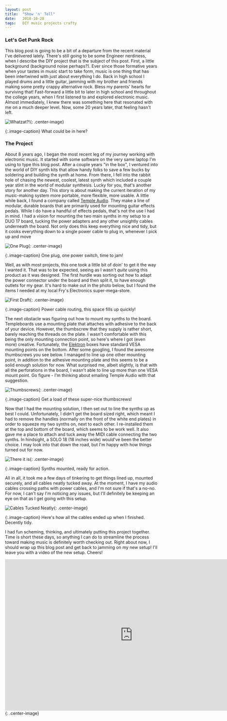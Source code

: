 ```yaml
---
layout: post
title:  "Show 'n' Tell"
date:   2018-10-28
tags:   DIY music projects crafty
---
```

### Let's Get Punk Rock

This blog post is going to be a bit of a departure from the recent material I've delivered lately. There's still going to be some Engineer nerdiness, when I describe the DIY project that is the subject of this post. First, a little background (background noise perhaps?). Ever since those formative years when your tastes in music start to take form, music is one thing that has been intertwined with just about everything I do. Back in high school I played drums and a little guitar, jamming with my brother and friends making some pretty crappy alternative rock. Bless my parents' hearts for surviving that! Fast-forward a little bit to later in high school and throughout the college years, when I first listened to and explored electronic music. Almost immediately, I knew there was something here that resonated with me on a much deeper level. Now, some 20 years later, that feeling hasn't left.

![Whatzat?!](/assets/templeboard/Templeboard1.jpg){: .center-image}

{:.image-caption}
What could be in here?

### The Project

About 8 years ago, I began the most recent leg of my journey working with electronic music. It started with some software on the very same laptop I'm using to type this blog post. After a couple years "in the box", I ventured into the world of DIY synth kits that allow handy folks to save a few bucks by soldering and building the synth at home. From there, I fell into the rabbit hole of chasing the newest, coolest, latest synth which included a couple year stint in the world of modular synthesis. Lucky for you, that's another story for another day. This story is about making the current iteration of my music-making system more portable, more flexible, more usable. A little while back, I found a company called [Temple Audio][temple]. They make a line of modular, durable boards that are primarily used for mounting guitar effects pedals. While I do have a handful of effects pedals, that's not the use I had in mind. I had a vision for mounting the two main synths in my setup to a DUO 17 board, tucking the power adapters and any other unsightly cables underneath the board. Not only does this keep everything nice and tidy, but it cooks everything down to a single power cable to plug in, whenever I pick up and move

![One Plug](/assets/templeboard/Templeboard7.jpg){: .center-image}

{:.image-caption}
One plug, one power switch, time to jam!

Well, as with most projects, this one took a little bit of doin' to get it the way I wanted it. That was to be expected, seeing as I wasn't *quite* using this product as it was designed. The first hurdle was sorting out how to adapt the power connector under the board and then split it, to have enough outlets for my gear. It's hard to make out in the photo below, but I found the items I needed at my local Fry's Electronics super-mega-store.

![First Draft](/assets/templeboard/Templeboard3.jpg){: .center-image}

{:.image-caption}
Power cable routing, this space fills up quickly!

The next obstacle was figuring out how to mount my synths to the board. Templeboards use a mounting plate that attaches with adhesive to the back of your device. However, the thumbscrew that they supply is rather short, barely reaching the threads on the plate. I wasn't comfortable with this being the only mounting connection point, so here's where I got (even more) creative. Fortunately, the [Elektron][elektron] boxes have standard VESA mounting points on the bottom. After some googling, I found the awesome thumbscrews you see below. I managed to line up one other mounting point, in addition to the adhesive mounting plate and this seems to be a solid enough solution for now. What surprised me, albeit slightly, is that with all the perforations in the board, I wasn't able to line up more than one VESA mount point. Go figure - I'm thinking about emailing Temple Audio with that suggestion.

![Thumbscrews](/assets/templeboard/Templeboard2.jpg){: .center-image}

{:.image-caption}
Get a load of these super-nice thumbscrews!

Now that I had the mounting solution, I then set out to line the synths up as best I could. Unfortunately, I didn't get the board sized right, which meant I had to remove the handles (normally on the front of the white end plates) in order to squeeze my two synths on, next to each other. I re-installed them at the top and bottom of the board, which seems to be work well. It also gave me a place to attach and tuck away the MIDI cable connecting the two synths. In hindsight, a SOLO 18 (18 inches wide) would've been the better choice. I may look into that down the road, but I'm happy with how things turned out for now.

![There it is](/assets/templeboard/Templeboard8.jpg){: .center-image}

{:.image-caption}
Synths mounted, ready for action.

All in all, it took me a few days of tinkering to get things lined up, mounted securely, and all cables neatly tucked away. At the moment, I have my audio cables crossing paths with power cables, and I'm not sure if that's a no-no. For now, I can't say I'm noticing any issues, but I'll definitely be keeping an eye on that as I get going with this setup.

![Cables Tucked Neatly](/assets/templeboard/Templeboard9.jpg){: .center-image}

{:.image-caption}
Here's how all the cables ended up when I finished. Decently tidy.

I had fun scheming, thinking, and ultimately putting this project together. Time is short these days, so anything I can do to streamline the process toward making music is definitely worth checking out. Right about now, I should wrap up this blog post and get back to jamming on my new setup! I'll leave you with a video of the new setup. Cheers!

<iframe width="840" height="500" src="https://www.youtube.com/embed/JIEwUsiclOA" frameborder="0" allowfullscreen></iframe>{: .center-image}
<p>
</p>

[temple]:https://www.templeaudio.com/
[elektron]:https://www.elektron.se
